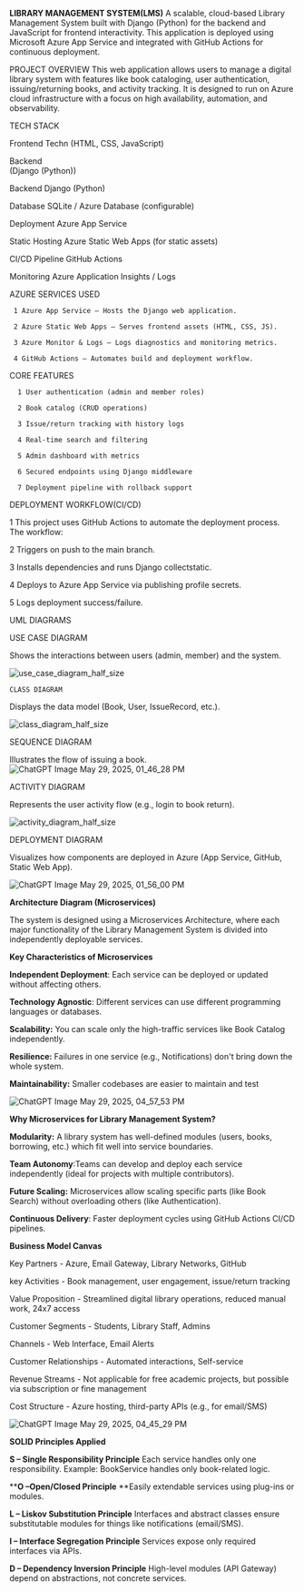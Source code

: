 **LIBRARY MANAGEMENT SYSTEM(LMS)**
A scalable, cloud-based Library Management System built with Django (Python) for the backend and JavaScript for frontend interactivity. 
This application is deployed using Microsoft Azure App Service and integrated with GitHub Actions for continuous deployment.

PROJECT OVERVIEW 
This web application allows users to manage a digital library system with features like
book cataloging, user authentication, issuing/returning books, and activity tracking.
It is designed to run on Azure cloud infrastructure with a focus on high availability, automation, 
and observability.

TECH STACK 









  Frontend	                                       	                                                                                                         Techn  (HTML, CSS, JavaScript)


  Backend	     
 (Django (Python))










 
                                                                                                       

















Backend	                                                                                                            Django (Python)




















 
Database                  	                                                                                       SQLite / Azure Database (configurable)





















Deployment                      	                                                                                 Azure App Service



















Static Hosting              	                                                                                 Azure Static Web Apps (for static assets)
























CI/CD Pipeline                  	                                                                           GitHub Actions

























Monitoring                                                                                                 	Azure Application Insights / Logs

AZURE SERVICES USED 



     1 Azure App Service – Hosts the Django web application.

     2 Azure Static Web Apps – Serves frontend assets (HTML, CSS, JS).

     3 Azure Monitor & Logs – Logs diagnostics and monitoring metrics.

     4 GitHub Actions – Automates build and deployment workflow.

 CORE FEATURES

      1 User authentication (admin and member roles)

      2 Book catalog (CRUD operations)

      3 Issue/return tracking with history logs

      4 Real-time search and filtering

      5 Admin dashboard with metrics

      6 Secured endpoints using Django middleware

      7 Deployment pipeline with rollback support

DEPLOYMENT WORKFLOW(CI/CD)


  1 This project uses GitHub Actions to automate the deployment process. The workflow:

  
  2  Triggers on push to the main branch.

  
  3 Installs dependencies and runs Django collectstatic.

  
  4 Deploys to Azure App Service via publishing profile secrets.

  
  5 Logs deployment success/failure.

   UML  DIAGRAMS

   USE CASE DIAGRAM 
   
   Shows the interactions between users (admin, member) and the system.

 ![use_case_diagram_half_size](https://github.com/user-attachments/assets/c5d94732-85d9-479a-960a-1fab57587217)


    CLASS DIAGRAM 
   
   Displays the data model (Book, User, IssueRecord, etc.).

   ![class_diagram_half_size](https://github.com/user-attachments/assets/b7bcc3d5-6e9e-4e8e-92d7-e64579998ad2)



   SEQUENCE DIAGRAM 
  
  Illustrates the flow of issuing a book.
  ![ChatGPT Image May 29, 2025, 01_46_28 PM](https://github.com/user-attachments/assets/1a16acdc-ae6f-486d-8afb-ae1fbf2cbcf5)


   ACTIVITY DIAGRAM
  
  Represents the user activity flow (e.g., login to book return).

  ![activity_diagram_half_size](https://github.com/user-attachments/assets/caf3794b-eb61-42ef-b487-9db5b20dac3b)


   DEPLOYMENT DIAGRAM 
  
  Visualizes how components are deployed in Azure (App Service, GitHub, Static Web App).

  ![ChatGPT Image May 29, 2025, 01_56_00 PM](https://github.com/user-attachments/assets/2b764ace-0fd4-49c8-ba84-475762719366)

**Architecture Diagram (Microservices)**

The system is designed using a Microservices Architecture, where each major functionality of the Library Management System is divided into independently deployable services.


 **Key Characteristics of Microservices**
 
**Independent Deployment**: Each service can be deployed or updated without affecting others.

**Technology Agnostic**: Different services can use different programming languages or databases.

**Scalability:** You can scale only the high-traffic services like Book Catalog independently.

**Resilience:** Failures in one service (e.g., Notifications) don't bring down the whole system.

**Maintainability:** Smaller codebases are easier to maintain and test

![ChatGPT Image May 29, 2025, 04_57_53 PM](https://github.com/user-attachments/assets/102c662a-124e-4222-a6fc-31bdd1be65cf)


**Why Microservices for Library Management System?**

**Modularity:** A library system has well-defined modules (users, books, borrowing, etc.) which fit well into service boundaries.

**Team Autonomy**:Teams can develop and deploy each service independently (ideal for projects with multiple contributors).

**Future Scaling:** Microservices allow scaling specific parts (like Book Search) without overloading others (like Authentication).

**Continuous Delivery**: Faster deployment cycles using GitHub Actions CI/CD pipelines.

**Business Model Canvas**

Key Partners - Azure, Email Gateway, Library Networks, GitHub

key Activities - Book management, user engagement, issue/return tracking

Value Proposition -	Streamlined digital library operations, reduced manual work, 24x7 access

Customer Segments	- Students, Library Staff, Admins

Channels -	Web Interface, Email Alerts

Customer Relationships -	Automated interactions, Self-service

Revenue Streams -	Not applicable for free academic projects, 
but possible via subscription or fine management

Cost Structure -	Azure hosting, third-party APIs (e.g., for email/SMS)

![ChatGPT Image May 29, 2025, 04_45_29 PM](https://github.com/user-attachments/assets/7b9855de-691d-4533-a891-449b66aac7c3)


**SOLID Principles Applied**


**S –  Single Responsibility Principle**	Each service handles only one responsibility. Example: BookService handles only book-related logic.

****O –Open/Closed Principle**	**Easily extendable services using plug-ins or modules.

**L – Liskov Substitution Principle**	Interfaces and abstract classes ensure substitutable modules for things like notifications (email/SMS).

**I – Interface Segregation Principle**	Services expose only required interfaces via APIs.

**D – Dependency Inversion Principle** High-level modules (API Gateway) depend on abstractions, not concrete services.







 

 

 




